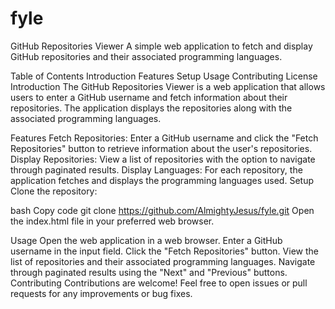 # fyle
GitHub Repositories Viewer
A simple web application to fetch and display GitHub repositories and their associated programming languages.

Table of Contents
Introduction
Features
Setup
Usage
Contributing
License
Introduction
The GitHub Repositories Viewer is a web application that allows users to enter a GitHub username and fetch information about their repositories. The application displays the repositories along with the associated programming languages.

Features
Fetch Repositories: Enter a GitHub username and click the "Fetch Repositories" button to retrieve information about the user's repositories.
Display Repositories: View a list of repositories with the option to navigate through paginated results.
Display Languages: For each repository, the application fetches and displays the programming languages used.
Setup
Clone the repository:

bash
Copy code
git clone https://github.com/AlmightyJesus/fyle.git
Open the index.html file in your preferred web browser.

Usage
Open the web application in a web browser.
Enter a GitHub username in the input field.
Click the "Fetch Repositories" button.
View the list of repositories and their associated programming languages.
Navigate through paginated results using the "Next" and "Previous" buttons.
Contributing
Contributions are welcome! Feel free to open issues or pull requests for any improvements or bug fixes.

